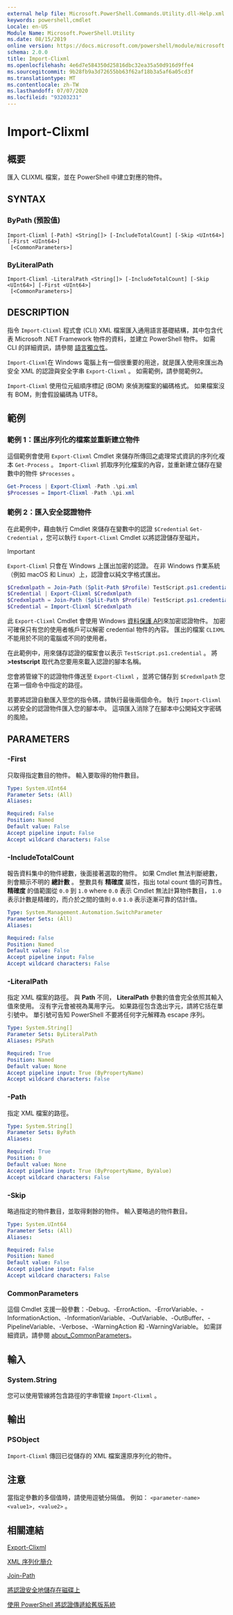 ```yaml
---
external help file: Microsoft.PowerShell.Commands.Utility.dll-Help.xml
keywords: powershell,cmdlet
Locale: en-US
Module Name: Microsoft.PowerShell.Utility
ms.date: 08/15/2019
online version: https://docs.microsoft.com/powershell/module/microsoft.powershell.utility/import-clixml?view=powershell-5.1&WT.mc_id=ps-gethelp
schema: 2.0.0
title: Import-Clixml
ms.openlocfilehash: 4e6d7e584350d25816dbc32ea35a50d916d9ffe4
ms.sourcegitcommit: 9b28fb9a3d72655bb63f62af18b3a5af6a05cd3f
ms.translationtype: MT
ms.contentlocale: zh-TW
ms.lasthandoff: 07/07/2020
ms.locfileid: "93203231"
---
```

# Import-Clixml

## 概要
匯入 CLIXML 檔案，並在 PowerShell 中建立對應的物件。

## SYNTAX

### ByPath (預設值)

```
Import-Clixml [-Path] <String[]> [-IncludeTotalCount] [-Skip <UInt64>] [-First <UInt64>]
 [<CommonParameters>]
```

### ByLiteralPath

```
Import-Clixml -LiteralPath <String[]> [-IncludeTotalCount] [-Skip <UInt64>] [-First <UInt64>]
 [<CommonParameters>]
```

## DESCRIPTION

指令 `Import-Clixml` 程式會 (CLI) XML 檔案匯入通用語言基礎結構，其中包含代表 Microsoft .NET Framework 物件的資料，並建立 PowerShell 物件。 如需 CLI 的詳細資訊，請參閱 [語言獨立性](/dotnet/standard/language-independence)。

`Import-Clixml`在 Windows 電腦上有一個很重要的用途，就是匯入使用來匯出為安全 XML 的認證與安全字串 `Export-Clixml` 。 如需範例，請參閱範例2。

`Import-Clixml` 使用位元組順序標記 (BOM) 來偵測檔案的編碼格式。 如果檔案沒有 BOM，則會假設編碼為 UTF8。

## 範例

### 範例 1：匯出序列化的檔案並重新建立物件

這個範例會使用 `Export-Clixml` Cmdlet 來儲存所傳回之處理常式資訊的序列化複本 `Get-Process` 。 `Import-Clixml` 抓取序列化檔案的內容，並重新建立儲存在變數中的物件 `$Processes` 。

```powershell
Get-Process | Export-Clixml -Path .\pi.xml
$Processes = Import-Clixml -Path .\pi.xml
```

### 範例 2：匯入安全認證物件

在此範例中，藉由執行 Cmdlet 來儲存在變數中的認證 `$Credential` `Get-Credential` ，您可以執行 `Export-Clixml` Cmdlet 以將認證儲存至磁片。

> [!IMPORTANT]
> `Export-Clixml` 只會在 Windows 上匯出加密的認證。 在非 Windows 作業系統（例如 macOS 和 Linux）上，認證會以純文字格式匯出。

```powershell
$Credxmlpath = Join-Path (Split-Path $Profile) TestScript.ps1.credential
$Credential | Export-Clixml $Credxmlpath
$Credxmlpath = Join-Path (Split-Path $Profile) TestScript.ps1.credential
$Credential = Import-Clixml $Credxmlpath
```

此 `Export-Clixml` Cmdlet 會使用 Windows [資料保護 API](/previous-versions/windows/apps/hh464970(v=win.10))來加密認證物件。
加密可確保只有您的使用者帳戶可以解密 credential 物件的內容。 匯出的檔案 `CLIXML` 不能用於不同的電腦或不同的使用者。

在此範例中，用來儲存認證的檔案會以表示 `TestScript.ps1.credential` 。 將 **>testscript** 取代為您要用來載入認證的腳本名稱。

您會將管線下的認證物件傳送至 `Export-Clixml` ，並將它儲存到 `$Credxmlpath` 您在第一個命令中指定的路徑。

若要將認證自動匯入至您的指令碼，請執行最後兩個命令。 執行 `Import-Clixml` 以將安全的認證物件匯入您的腳本中。 這項匯入消除了在腳本中公開純文字密碼的風險。

## PARAMETERS

### -First

只取得指定數目的物件。 輸入要取得的物件數目。

```yaml
Type: System.UInt64
Parameter Sets: (All)
Aliases:

Required: False
Position: Named
Default value: False
Accept pipeline input: False
Accept wildcard characters: False
```

### -IncludeTotalCount

報告資料集中的物件總數，後面接著選取的物件。 如果 Cmdlet 無法判斷總數，則會顯示不明的 **總計數** 。 整數具有 **精確度** 屬性，指出 total count 值的可靠性。 **精確度** 的值範圍從 `0.0` 到 `1.0` where `0.0` 表示 Cmdlet 無法計算物件數目， `1.0` 表示計數是精確的，而介於之間的值則 `0.0` `1.0` 表示逐漸可靠的估計值。

```yaml
Type: System.Management.Automation.SwitchParameter
Parameter Sets: (All)
Aliases:

Required: False
Position: Named
Default value: False
Accept pipeline input: False
Accept wildcard characters: False
```

### -LiteralPath

指定 XML 檔案的路徑。 與 **Path** 不同， **LiteralPath** 參數的值會完全依照其輸入值來使用。 沒有字元會被視為萬用字元。 如果路徑包含逸出字元，請將它括在單引號中。 單引號可告知 PowerShell 不要將任何字元解釋為 escape 序列。

```yaml
Type: System.String[]
Parameter Sets: ByLiteralPath
Aliases: PSPath

Required: True
Position: Named
Default value: None
Accept pipeline input: True (ByPropertyName)
Accept wildcard characters: False
```

### -Path

指定 XML 檔案的路徑。

```yaml
Type: System.String[]
Parameter Sets: ByPath
Aliases:

Required: True
Position: 0
Default value: None
Accept pipeline input: True (ByPropertyName, ByValue)
Accept wildcard characters: False
```

### -Skip

略過指定的物件數目，並取得剩餘的物件。 輸入要略過的物件數目。

```yaml
Type: System.UInt64
Parameter Sets: (All)
Aliases:

Required: False
Position: Named
Default value: False
Accept pipeline input: False
Accept wildcard characters: False
```

### CommonParameters

這個 Cmdlet 支援一般參數：-Debug、-ErrorAction、-ErrorVariable、-InformationAction、-InformationVariable、-OutVariable、-OutBuffer、-PipelineVariable、-Verbose、-WarningAction 和 -WarningVariable。 如需詳細資訊，請參閱 [about_CommonParameters](https://go.microsoft.com/fwlink/?LinkID=113216)。

## 輸入

### System.String

您可以使用管線將包含路徑的字串管線 `Import-Clixml` 。

## 輸出

### PSObject

`Import-Clixml` 傳回已從儲存的 XML 檔案還原序列化的物件。

## 注意

當指定參數的多個值時，請使用逗號分隔值。 例如： `<parameter-name> <value1>, <value2>` 。

## 相關連結

[Export-Clixml](Export-Clixml.md)

[XML 序列化簡介](/dotnet/standard/serialization/introducing-xml-serialization)

[Join-Path](../Microsoft.PowerShell.Management/Join-Path.md)

[將認證安全地儲存在磁碟上](https://powershellcookbook.com/recipe/PukO/securely-store-credentials-on-disk)

[使用 PowerShell 將認證傳遞給舊版系統](https://devblogs.microsoft.com/scripting/use-powershell-to-pass-credentials-to-legacy-systems/)
